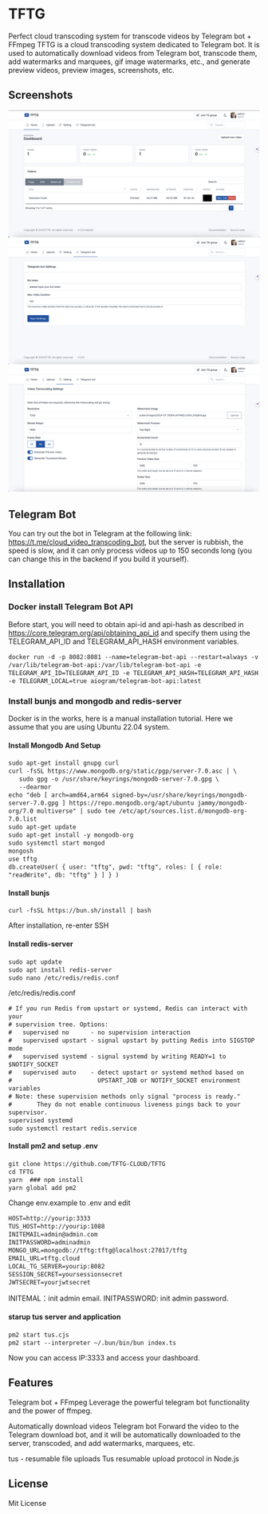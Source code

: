 # TFTG

Perfect cloud transcoding system for transcode videos by Telegram bot + FFmpeg
TFTG is a cloud transcoding system dedicated to Telegram bot. It is used to automatically download videos from Telegram bot, transcode them, add watermarks and marquees, gif image watermarks, etc., and generate preview videos, preview images, screenshots, etc.

## Screenshots

![Screenshot](public/images/image.png "TFTG")
![BotSetting](public/images/botsetting.png "TFTG")
![FFmpegSetting](public/images/ffmpegsetting.png "TFTG")

## Telegram Bot

You can try out the bot in Telegram at the following link: https://t.me/cloud_video_transcoding_bot, but the server is rubbish, the speed is slow, and it can only process videos up to 150 seconds long (you can change this in the backend if you build it yourself).

## Installation

### Docker install Telegram Bot API

Before start, you will need to obtain api-id and api-hash as described in https://core.telegram.org/api/obtaining_api_id⁠ and specify them using the TELEGRAM_API_ID and TELEGRAM_API_HASH environment variables.

```
docker run -d -p 8082:8081 --name=telegram-bot-api --restart=always -v /var/lib/telegram-bot-api:/var/lib/telegram-bot-api -e TELEGRAM_API_ID=TELEGRAM_API_ID -e TELEGRAM_API_HASH=TELEGRAM_API_HASH -e TELEGRAM_LOCAL=true aiogram/telegram-bot-api:latest
```

### Install bunjs and mongodb and redis-server

Docker is in the works, here is a manual installation tutorial.
Here we assume that you are using Ubuntu 22.04 system.

#### Install Mongodb And Setup

```
sudo apt-get install gnupg curl
curl -fsSL https://www.mongodb.org/static/pgp/server-7.0.asc | \
   sudo gpg -o /usr/share/keyrings/mongodb-server-7.0.gpg \
   --dearmor
echo "deb [ arch=amd64,arm64 signed-by=/usr/share/keyrings/mongodb-server-7.0.gpg ] https://repo.mongodb.org/apt/ubuntu jammy/mongodb-org/7.0 multiverse" | sudo tee /etc/apt/sources.list.d/mongodb-org-7.0.list
sudo apt-get update
sudo apt-get install -y mongodb-org
sudo systemctl start mongod
mongosh
use tftg
db.createUser( { user: "tftg", pwd: "tftg", roles: [ { role: "readWrite", db: "tftg" } ] } )
```

#### Install bunjs

```
curl -fsSL https://bun.sh/install | bash
```

After installation, re-enter SSH

#### Install redis-server

```
sudo apt update
sudo apt install redis-server
sudo nano /etc/redis/redis.conf
```

/etc/redis/redis.conf

```
# If you run Redis from upstart or systemd, Redis can interact with your
# supervision tree. Options:
#   supervised no      - no supervision interaction
#   supervised upstart - signal upstart by putting Redis into SIGSTOP mode
#   supervised systemd - signal systemd by writing READY=1 to $NOTIFY_SOCKET
#   supervised auto    - detect upstart or systemd method based on
#                        UPSTART_JOB or NOTIFY_SOCKET environment variables
# Note: these supervision methods only signal "process is ready."
#       They do not enable continuous liveness pings back to your supervisor.
supervised systemd
sudo systemctl restart redis.service
```

#### Install pm2 and setup .env

```
git clone https://github.com/TFTG-CLOUD/TFTG
cd TFTG
yarn  ### npm install
yarn global add pm2
```

Change env.example to .env and edit

```
HOST=http://yourip:3333
TUS_HOST=http://yourip:1088
INITEMAIL=admin@admin.com
INITPASSWORD=adminadmin
MONGO_URL=mongodb://tftg:tftg@localhost:27017/tftg
EMAIL_URL=tftg.cloud
LOCAL_TG_SERVER=yourip:8082
SESSION_SECRET=yoursessionsecret
JWTSECRET=yourjwtsecret
```

INITEMAL：init admin email.
INITPASSWORD: init admin password.

#### starup tus server and application

```
pm2 start tus.cjs
pm2 start --interpreter ~/.bun/bin/bun index.ts
```

Now you can access IP:3333 and access your dashboard.

## Features

Telegram bot + FFmpeg
Leverage the powerful telegram bot functionality and the power of ffmpeg.

Automatically download videos Telegram bot
Forward the video to the Telegram download bot, and it will be automatically downloaded to the server, transcoded, and add watermarks, marquees, etc.

tus - resumable file uploads
Tus resumable upload protocol in Node.js

## License

Mit License
